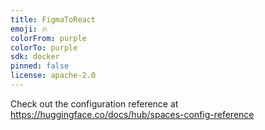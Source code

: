 ```yaml
---
title: FigmaToReact
emoji: 🔥
colorFrom: purple
colorTo: purple
sdk: docker
pinned: false
license: apache-2.0
---
```


Check out the configuration reference at https://huggingface.co/docs/hub/spaces-config-reference
